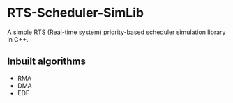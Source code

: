 # RTS-Scheduler-SimLib
A simple RTS (Real-time system) priority-based scheduler simulation library in C++.

## Inbuilt algorithms
<ul>
<li>RMA</li>
<li>DMA</li>
<li>EDF</li>
</ul>